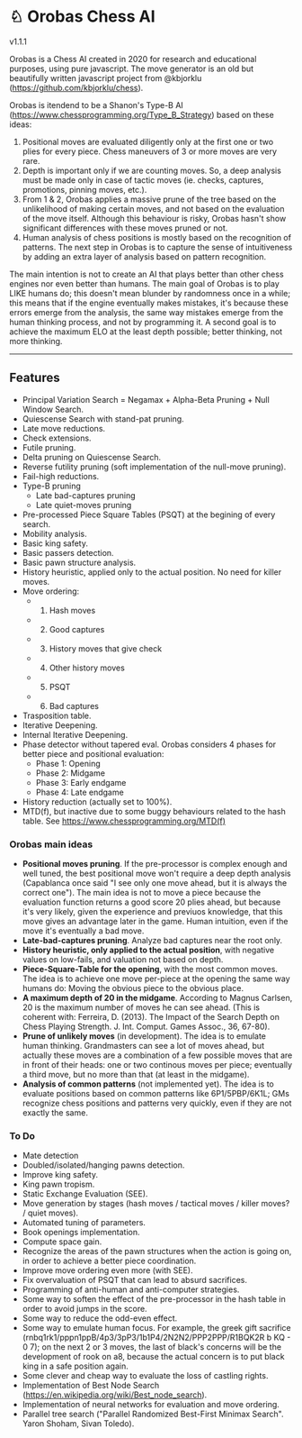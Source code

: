 # ♘ Orobas Chess AI
v1.1.1

Orobas is a Chess AI created in 2020 for research and educational purposes, using pure javascript. The move generator is an old but beautifully written javascript project from @kbjorklu (https://github.com/kbjorklu/chess).

Orobas is itendend to be a Shanon's Type-B AI (https://www.chessprogramming.org/Type_B_Strategy) based on these ideas:

1. Positional moves are evaluated diligently only at the first one or two plies for every piece. Chess maneuvers of 3 or more moves are very rare.
2. Depth is important only if we are counting moves. So, a deep analysis must be made only in case of tactic moves (ie. checks, captures, promotions, pinning moves, etc.).
3. From 1 & 2, Orobas applies a massive prune of the tree based on the unlikelihood of making certain moves, and not based on the evaluation of the move itself. Although this behaviour is risky, Orobas hasn't show significant differences with these moves pruned or not.
4. Human analysis of chess positions is mostly based on the recognition of patterns. The next step in Orobas is to capture the sense of intuitiveness by adding an extra layer of analysis based on pattern recognition.

The main intention is not to create an AI that plays better than other chess engines nor even better than humans. The main goal of Orobas is to play LIKE humans do; this doesn't mean blunder by randomness once in a while; this means that if the engine eventually makes mistakes, it's because these errors emerge from the analysis, the same way mistakes emerge from the human thinking process, and not by programming it. A second goal is to achieve the maximum ELO at the least depth possible; better thinking, not more thinking.

--------------
## Features
* Principal Variation Search = Negamax + Alpha-Beta Pruning + Null Window Search.
* Quiescense Search with stand-pat pruning.
* Late move reductions.
* Check extensions.
* Futile pruning.
* Delta pruning on Quiescense Search.
* Reverse futility pruning (soft implementation of the null-move pruning).
* Fail-high reductions.
* Type-B pruning
  * Late bad-captures pruning
  * Late quiet-moves pruning
* Pre-processed Piece Square Tables (PSQT) at the begining of every search.
* Mobility analysis.
* Basic king safety.
* Basic passers detection.
* Basic pawn structure analysis.
* History heuristic, applied only to the actual position. No need for killer moves.
* Move ordering:
  * 1) Hash moves
  * 2) Good captures
  * 3) History moves that give check
  * 4) Other history moves
  * 5) PSQT
  * 6) Bad captures
* Trasposition table.
* Iterative Deepening.
* Internal Iterative Deepening.
* Phase detector without tapered eval. Orobas considers 4 phases for better piece and positional evaluation:
  * Phase 1: Opening
  * Phase 2: Midgame
  * Phase 3: Early endgame
  * Phase 4: Late endgame
* History reduction (actually set to 100%).
* MTD(f), but inactive due to some buggy behaviours related to the hash table. See https://www.chessprogramming.org/MTD(f)

### Orobas main ideas
* **Positional moves pruning**. If the pre-processor is complex enough and well tuned, the best positional move won't require a deep depth analysis (Capablanca once said "I see only one move ahead, but it is always the correct one"). The main idea is not to move a piece because the evaluation function returns a good score 20 plies ahead, but because it's very likely, given the experience and previuos knowledge, that this move gives an advantage later in the game. Human intuition, even if the move it's eventually a bad move.
* **Late-bad-captures pruning**. Analyze bad captures near the root only.
* **History heuristic, only applied to the actual position**, with negative values on low-fails, and valuation not based on depth.
* **Piece-Square-Table for the opening**, with the most common moves. The idea is to achieve one move per-piece at the opening the same way humans do: Moving the obvious piece to the obvious place.
* **A maximum depth of 20 in the midgame**. According to Magnus Carlsen, 20 is the maximum number of moves he can see ahead. (This is coherent with: Ferreira, D. (2013). The Impact of the Search Depth on Chess Playing Strength. J. Int. Comput. Games Assoc., 36, 67-80).
* **Prune of unlikely moves** (in development). The idea is to emulate human thinking. Grandmasters can see a lot of moves ahead, but actually these moves are a combination of a few possible moves that are in front of their heads: one or two continous moves per piece; eventually a third move, but no more than that (at least in the midgame).
* **Analysis of common patterns** (not implemented yet). The idea is to evaluate positions based on common patterns like 6P1/5PBP/6K1L; GMs recognize chess positions and patterns very quickly, even if they are not exactly the same.

### To Do
* Mate detection
* Doubled/isolated/hanging pawns detection.
* Improve king safety.
* King pawn tropism.
* Static Exchange Evaluation (SEE).
* Move generation by stages (hash moves / tactical moves / killer moves? / quiet moves).
* Automated tuning of parameters.
* Book openings implementation.
* Compute space gain.
* Recognize the areas of the pawn structures when the action is going on, in order to achieve a better piece coordination.
* Improve move ordering even more (with SEE).
* Fix overvaluation of PSQT that can lead to absurd sacrifices.
* Programming of anti-human and anti-computer strategies.
* Some way to soften the effect of the pre-processor in the hash table in order to avoid jumps in the score.
* Some way to reduce the odd-even effect.
* Some way to emulate human focus. For example, the greek gift sacrifice (rnbq1rk1/pppn1ppB/4p3/3pP3/1b1P4/2N2N2/PPP2PPP/R1BQK2R b KQ - 0 7); on the next 2 or 3 moves, the last of black's concerns will be the development of rook on a8, because the actual concern is to put black king in a safe position again.
* Some clever and cheap way to evaluate the loss of castling rights.
* Implementation of Best Node Search (https://en.wikipedia.org/wiki/Best_node_search).
* Implementation of neural networks for evaluation and move ordering.
* Parallel tree search ("Parallel Randomized Best-First Minimax Search". Yaron Shoham, Sivan Toledo).
